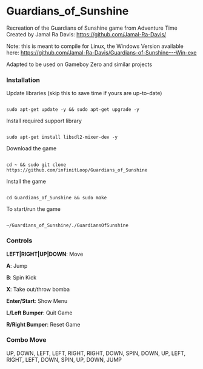 # Guardians_of_Sunshine
Recreation of the Guardians of Sunshine game from Adventure Time
Created by Jamal Ra Davis: https://github.com/Jamal-Ra-Davis/

Note: this is meant to compile for Linux, the Windows Version available here:
https://github.com/Jamal-Ra-Davis/Guardians-of-Sunshine---Win-exe

Adapted to be used on Gameboy Zero and similar projects


### Installation

Update libraries (skip this to save time if yours are up-to-date)
```

sudo apt-get update -y && sudo apt-get upgrade -y

```

Install required support library
```

sudo apt-get install libsdl2-mixer-dev -y

```

Download the game
```

cd ~ && sudo git clone https://github.com/infinitLoop/Guardians_of_Sunshine

```

Install the game
```

cd Guardians_of_Sunshine && sudo make

```

To start/run the game
```

~/Guardians_of_Sunshine/./GuardiansOfSunshine

```

### Controls

<b>LEFT|RIGHT|UP|DOWN</b>: Move

<b>A</b>: Jump

<b>B</b>: Spin Kick

<b>X</b>: Take out/throw bomba

<b>Enter/Start</b>: Show Menu

<b>L/Left Bumper</b>: Quit Game

<b>R/Right Bumper</b>: Reset Game

### Combo Move

UP, DOWN, LEFT, LEFT, RIGHT, RIGHT, DOWN, SPIN, DOWN, UP, LEFT, RIGHT, LEFT, DOWN, SPIN, UP, DOWN, JUMP
